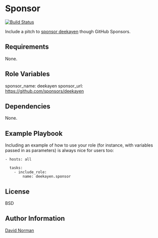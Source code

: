 Sponsor
=========

[![Build Status](https://travis-ci.org/deekayen/ansible-role-sponsor.svg?branch=master)](https://travis-ci.org/deekayen/ansible-role-sponsor)

Include a pitch to [sponsor deekayen](https://github.com/sponsors/deekayen) though GitHub Sponsors.

Requirements
------------

None.

Role Variables
--------------

sponsor_name: deekayen
sponsor_url: https://github.com/sponsors/deekayen

Dependencies
------------

None.

Example Playbook
----------------

Including an example of how to use your role (for instance, with variables passed in as parameters) is always nice for users too:

    - hosts: all

      tasks:
        - include_role:
            name: deekayen.sponsor



License
-------

BSD

Author Information
------------------

[David Norman](https://github.com/deekayen)
